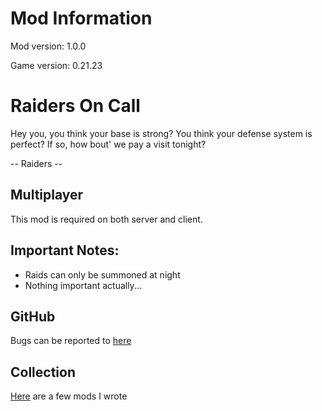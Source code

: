 # Mod Information

Mod version: 1.0.0

Game version: 0.21.23

# Raiders On Call

Hey you, you think your base is strong?
You think your defense system is perfect?
If so, how bout' we pay a visit tonight?

-- Raiders -- 

## Multiplayer

This mod is required on both server and client.

## Important Notes:

- Raids can only be summoned at night
- Nothing important actually...

## GitHub

Bugs can be reported to [here](https://github.com/dianchia/RaidersOnCall/issues)

## Collection

[Here](https://github.com/dianchia/Necesse-Mods) are a few mods I wrote
